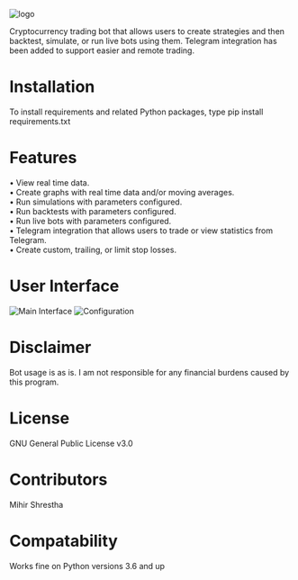 ![logo](https://i.imgur.com/veQgnEX.png "logo")

Cryptocurrency trading bot that allows users to create strategies and then backtest, simulate, or run live bots using them. Telegram integration has been added to support easier and remote trading. 

# Installation

To install requirements and related Python packages, type pip install requirements.txt

# Features

• View real time data.\
• Create graphs with real time data and/or moving averages.\
• Run simulations with parameters configured.\
• Run backtests with parameters configured.\
• Run live bots with parameters configured.\
• Telegram integration that allows users to trade or view statistics from Telegram.\
• Create custom, trailing, or limit stop losses.

# User Interface

![Main Interface](https://i.imgur.com/S9DPoRy.png "Main interface")
![Configuration](https://i.imgur.com/dok3dkr.png "Configuration")

# Disclaimer

Bot usage is as is. I am not responsible for any financial burdens caused by this program.

# License

GNU General Public License v3.0

# Contributors

Mihir Shrestha

# Compatability

Works fine on Python versions 3.6 and up
